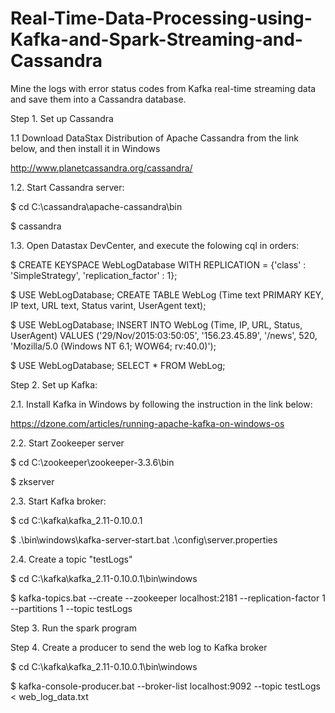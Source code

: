 # Real-Time-Data-Processing-using-Kafka-and-Spark-Streaming-and-Cassandra
Mine the logs with error status codes from Kafka real-time streaming data and save them into a Cassandra database.

Step 1. Set up Cassandra

1.1 Download DataStax Distribution of Apache Cassandra from the link below, and then install it in Windows

http://www.planetcassandra.org/cassandra/

1.2. Start Cassandra server:

$ cd C:\cassandra\apache-cassandra\bin

$ cassandra

1.3. Open Datastax DevCenter, and execute the folowing cql in orders:

$ CREATE KEYSPACE WebLogDatabase WITH REPLICATION = {'class' : 'SimpleStrategy', 'replication_factor' : 1};

$ USE WebLogDatabase; CREATE TABLE WebLog (Time text PRIMARY KEY, IP text, URL text, Status varint, UserAgent text);

$ USE WebLogDatabase; INSERT INTO WebLog (Time, IP, URL, Status, UserAgent) VALUES ('29/Nov/2015:03:50:05', '156.23.45.89', '/news', 520, 'Mozilla/5.0 (Windows NT 6.1; WOW64; rv:40.0)');

$ USE WebLogDatabase; SELECT * FROM WebLog;

Step 2. Set up Kafka:

2.1. Install Kafka in Windows by following the instruction in the link below:

https://dzone.com/articles/running-apache-kafka-on-windows-os

2.2. Start Zookeeper server

$ cd C:\zookeeper\zookeeper-3.3.6\bin

$ zkserver

2.3. Start Kafka broker:

$ cd C:\kafka\kafka_2.11-0.10.0.1

$ .\bin\windows\kafka-server-start.bat .\config\server.properties

2.4. Create a topic "testLogs"

$ cd C:\kafka\kafka_2.11-0.10.0.1\bin\windows

$ kafka-topics.bat --create --zookeeper localhost:2181 --replication-factor 1 --partitions 1 --topic testLogs

Step 3. Run the spark program

Step 4. Create a producer to send the web log to Kafka broker

$ cd C:\kafka\kafka_2.11-0.10.0.1\bin\windows

$ kafka-console-producer.bat --broker-list localhost:9092 --topic testLogs < web_log_data.txt
